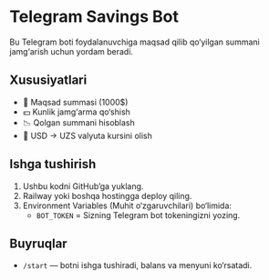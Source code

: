 # Telegram Savings Bot

Bu Telegram boti foydalanuvchiga maqsad qilib qo‘yilgan summani jamg‘arish uchun yordam beradi.

## Xususiyatlari
- 🎯 Maqsad summasi (1000$)
- 💵 Kunlik jamg‘arma qo‘shish
- 📉 Qolgan summani hisoblash
- 💱 USD → UZS valyuta kursini olish

## Ishga tushirish

1. Ushbu kodni GitHub’ga yuklang.
2. Railway yoki boshqa hostingga deploy qiling.
3. Environment Variables (Muhit o‘zgaruvchilari) bo‘limida:
   - `BOT_TOKEN` = Sizning Telegram bot tokeningizni yozing.

## Buyruqlar
- `/start` — botni ishga tushiradi, balans va menyuni ko‘rsatadi.


